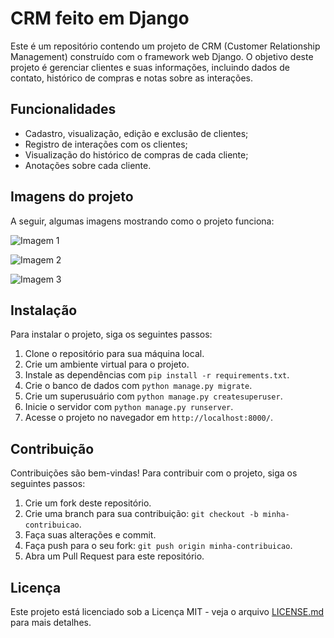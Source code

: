 # CRM feito em Django

Este é um repositório contendo um projeto de CRM (Customer Relationship Management) construído com o framework web Django. O objetivo deste projeto é gerenciar clientes e suas informações, incluindo dados de contato, histórico de compras e notas sobre as interações.

## Funcionalidades

- Cadastro, visualização, edição e exclusão de clientes;
- Registro de interações com os clientes;
- Visualização do histórico de compras de cada cliente;
- Anotações sobre cada cliente.

## Imagens do projeto

A seguir, algumas imagens mostrando como o projeto funciona:

![Imagem 1]()

![Imagem 2]()

![Imagem 3]()

## Instalação

Para instalar o projeto, siga os seguintes passos:

1. Clone o repositório para sua máquina local.
2. Crie um ambiente virtual para o projeto.
3. Instale as dependências com `pip install -r requirements.txt`.
4. Crie o banco de dados com `python manage.py migrate`.
5. Crie um superusuário com `python manage.py createsuperuser`.
6. Inicie o servidor com `python manage.py runserver`.
7. Acesse o projeto no navegador em `http://localhost:8000/`.

## Contribuição

Contribuições são bem-vindas! Para contribuir com o projeto, siga os seguintes passos:

1. Crie um fork deste repositório.
2. Crie uma branch para sua contribuição: `git checkout -b minha-contribuicao`.
3. Faça suas alterações e commit.
4. Faça push para o seu fork: `git push origin minha-contribuicao`.
5. Abra um Pull Request para este repositório. 

## Licença

Este projeto está licenciado sob a Licença MIT - veja o arquivo [LICENSE.md](LICENSE.md) para mais detalhes.
